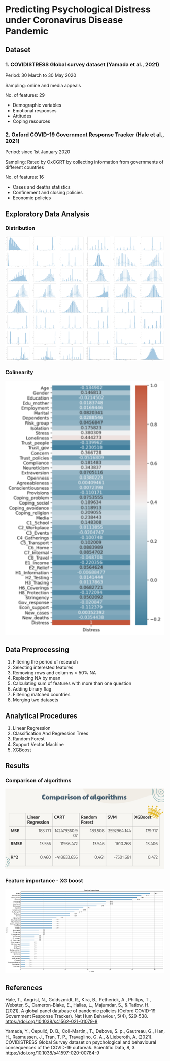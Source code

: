 # Predicting Psychological Distress under Coronavirus Disease Pandemic

## Dataset

### 1. COVIDISTRESS Global survey dataset (Yamada et al., 2021)

Period: 30 March to 30 May 2020

Sampling: online and media appeals

No. of features: 29
 - Demographic variables
 - Emotional responses
 - Attitudes
 - Coping resources

### 2. Oxford COVID-19 Government Response Tracker (Hale et al., 2021)

Period: since 1st January 2020

Sampling: Rated by OxCGRT by collecting information from governments of different countries

No. of features: 16
 - Cases and deaths statistics
 - Confinement and closing policies
 - Economic policies

## Exploratory Data Analysis

### Distribution
<img src="stress_1.png" alt="image description" width="500"/>

### Colinearity 
<img src="stress_2.png" alt="image description" width="500"/>

## Data Preprocessing 
1. Filtering the period of research
2. Selecting interested features
3. Removing rows and columns > 50% NA
4. Replacing NA by mean
5. Calculating sum of features with more than one question
6. Adding binary flag
7. Filtering matched countries
8. Merging two datasets

## Analytical Procedures
1. Linear Regression
2. Classification And Regression Trees
3. Random Forest
4. Support Vector Machine
5. XGBoost

## Results 
### Comparison of algorithms
<img src="stress_4.png" alt="image description" width="500"/>

### Feature importance - XG boost 
<img src="stress_3.png" alt="image description" width="500"/>


## References

Hale, T., Angrist, N., Goldszmidt, R., Kira, B., Petherick, A., Phillips, T., Webster, S., Cameron-Blake, E., Hallas, L., Majumdar, S., & Tatlow, H. (2021). A global panel database of pandemic policies (Oxford COVID-19 Government Response Tracker). Nat Hum Behaviour, 5(4), 529-538. https://doi.org/10.1038/s41562-021-01079-8 


Yamada, Y., Ćepulić, D. B., Coll-Mart­ín,, T., Debove, S. p., Gautreau, G., Han, H., Rasmussen, J., Tran, T. P., Travaglino, G. A., & Lieberoth, A. (2021). COVIDiSTRESS Global Survey dataset on psychological and behavioural consequences of the COVID-19 outbreak. Scientific Data, 8, 3. https://doi.org/10.1038/s41597-020-00784-9
